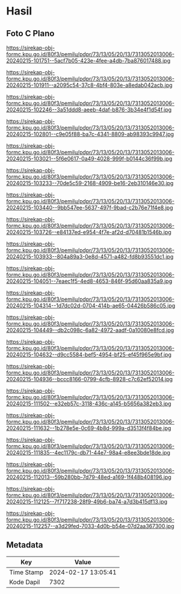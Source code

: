 # Hasil

## Foto C Plano

https://sirekap-obj-formc.kpu.go.id/80f3/pemilu/pdpr/73/13/05/20/13/7313052013006-20240215-101751--5acf7b05-423e-4fee-a4db-7ba876017488.jpg

https://sirekap-obj-formc.kpu.go.id/80f3/pemilu/pdpr/73/13/05/20/13/7313052013006-20240215-101911--a2095c54-37c8-4bf4-803e-a8edab042acb.jpg

https://sirekap-obj-formc.kpu.go.id/80f3/pemilu/pdpr/73/13/05/20/13/7313052013006-20240215-102246--3a51ddd8-aeeb-4daf-b876-3b34e4f1d54f.jpg

https://sirekap-obj-formc.kpu.go.id/80f3/pemilu/pdpr/73/13/05/20/13/7313052013006-20240215-102801--c9e05f88-ba7c-4341-8809-ab98393c9947.jpg

https://sirekap-obj-formc.kpu.go.id/80f3/pemilu/pdpr/73/13/05/20/13/7313052013006-20240215-103021--5f6e0617-0a49-4028-999f-b0144c36f99b.jpg

https://sirekap-obj-formc.kpu.go.id/80f3/pemilu/pdpr/73/13/05/20/13/7313052013006-20240215-103233--70de5c59-2168-4909-be16-2eb310146e30.jpg

https://sirekap-obj-formc.kpu.go.id/80f3/pemilu/pdpr/73/13/05/20/13/7313052013006-20240215-103440--9bb547ee-5637-497f-9bad-c2b76e71f4e8.jpg

https://sirekap-obj-formc.kpu.go.id/80f3/pemilu/pdpr/73/13/05/20/13/7313052013006-20240215-103726--e84137ed-e954-4f7e-af2d-d70481b1546b.jpg

https://sirekap-obj-formc.kpu.go.id/80f3/pemilu/pdpr/73/13/05/20/13/7313052013006-20240215-103933--804a89a3-0e8d-4571-a482-fd8b93551dc1.jpg

https://sirekap-obj-formc.kpu.go.id/80f3/pemilu/pdpr/73/13/05/20/13/7313052013006-20240215-104051--7eaec1f5-4ed8-4653-846f-95d60aa835a9.jpg

https://sirekap-obj-formc.kpu.go.id/80f3/pemilu/pdpr/73/13/05/20/13/7313052013006-20240215-104314--1d7dc02d-0704-414b-ae65-04426b586c05.jpg

https://sirekap-obj-formc.kpu.go.id/80f3/pemilu/pdpr/73/13/05/20/13/7313052013006-20240215-104449--db2c098c-6a82-4972-aadf-0a10080e8fcd.jpg

https://sirekap-obj-formc.kpu.go.id/80f3/pemilu/pdpr/73/13/05/20/13/7313052013006-20240215-104632--d9cc5584-bef5-4954-bf25-ef45f965e9bf.jpg

https://sirekap-obj-formc.kpu.go.id/80f3/pemilu/pdpr/73/13/05/20/13/7313052013006-20240215-104936--bccc8166-0799-4cfb-8928-c7c62ef52014.jpg

https://sirekap-obj-formc.kpu.go.id/80f3/pemilu/pdpr/73/13/05/20/13/7313052013006-20240215-111502--e32eb57c-3118-436c-a145-b5656a382eb3.jpg

https://sirekap-obj-formc.kpu.go.id/80f3/pemilu/pdpr/73/13/05/20/13/7313052013006-20240215-111632--1b278e5e-0c69-4b8d-999a-d3513f4f84be.jpg

https://sirekap-obj-formc.kpu.go.id/80f3/pemilu/pdpr/73/13/05/20/13/7313052013006-20240215-111835--4ec1179c-db71-44e7-98a4-e8ee3bde18de.jpg

https://sirekap-obj-formc.kpu.go.id/80f3/pemilu/pdpr/73/13/05/20/13/7313052013006-20240215-112013--59b280bb-7d79-48ed-a169-1f448b408196.jpg

https://sirekap-obj-formc.kpu.go.id/80f3/pemilu/pdpr/73/13/05/20/13/7313052013006-20240215-112125--7f717238-28f9-49b6-ba74-a7d3b415df13.jpg

https://sirekap-obj-formc.kpu.go.id/80f3/pemilu/pdpr/73/13/05/20/13/7313052013006-20240215-112257--a3d29fed-7033-4d0b-b54e-07d2aa367300.jpg


## Metadata

| Key        | Value               |
| ---------- | ------------------- |
| Time Stamp | 2024-02-17 13:05:41 |
| Kode Dapil | 7302                |



